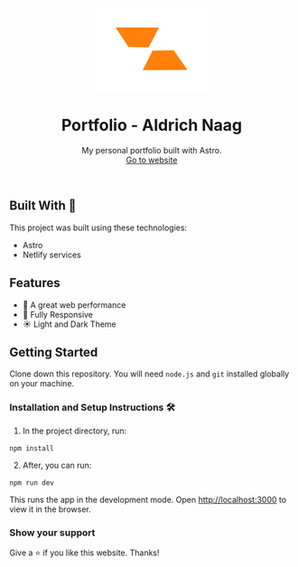 <h1 align="center">
  <div align="center">
    <img alt="aldrich27dev Aldrich Naag - logo" src="./public/favicon.svg" height="150px" width="auto"/>
  </div>
  <br/>
  Portfolio - Aldrich Naag
</h1>
<p align="center">
    My personal portfolio built with Astro.
    <br />
    <a href="https://aldrich27dev.github.io/my-portfolio/">Go to website</a>
  </p>
<br/>

## Built With 🚀

This project was built using these technologies:

- Astro
- Netlify services

## Features

- 🚀 A great web performance
- 📱 Fully Responsive
- ☀️ Light and Dark Theme

## Getting Started

Clone down this repository. You will need `node.js` and `git` installed globally on your machine.

### Installation and Setup Instructions 🛠

1. In the project directory, run:

```
npm install
```

2. After, you can run:

```
npm run dev
```

This runs the app in the development mode.
Open [http://localhost:3000](http://localhost:3000) to view it in the browser.

### Show your support

Give a ⭐ if you like this website. Thanks!
